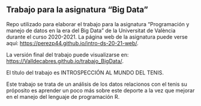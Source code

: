 Trabajo para la asignatura “Big Data”
-------------------------------------

Repo utilizado para elaborar el trabajo para la asignatura “Programación
y manejo de datos en la era del Big Data” de la Universitat de València
durante el curso 2020-2021. La página web de la asignatura puede verse
aquí:
<a href="https://perezp44.github.io/intro-ds-20-21-web/" class="uri">https://perezp44.github.io/intro-ds-20-21-web/</a>.

<!-- El párrafo de arriba has de dejarlo tal cual. No has de cambiar nada!!-->
<!-- En la linea de abajo has de sustituir "perezp44" por tu usuario de Github-->

La versión final del trabajo puede visualizarse en:
<a href="https://Valldecabres.github.io/trabajo_BigData/" class="uri">https://Valldecabres.github.io/trabajo_BigData/</a>.

<!-- Abajo podéis escribir lo que queráis, igual un resumen del trabajo, o ..., o ... pero al menos, creo que tienes que poner el título del trabajo y posiblemente tu nombre. Algo que explique porque está el repo en Github-->

El título del trabajo es INTROSPECCIÓN AL MUNDO DEL TENIS.

Este trabajo se trata de un análisis de los datos relacionos con el
tenis su próposito es aprender un poco más sobre este deporte a la vez
que mejorar en el manejo del lenguaje de programación R.

<!-- Finalmente, ACÚERDATE de que cuando hayas hecho los cambios y hayas dejado este archivo como te guste más, TIENES que knittearlo para que los cambios se actualicen en el fichero Readme.md, que es el que finalmente se visualizará en Github. El fichero Readme.md no has de editarlo a mano, sale de knittear Readme.Rmd-->
